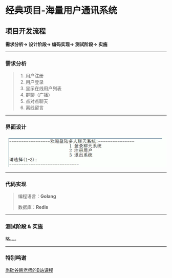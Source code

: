 # 经典项目-海量用户通讯系统

## 项目开发流程
**需求分析-> 设计阶段-> 编码实现-> 测试阶段-> 实施**

---

### 需求分析
>1. 用户注册
>2. 用户登录
>3. 显示在线用户列表
>4. 群聊（广播）
>5. 点对点聊天
>6. 离线留言

---

### 界面设计
![主界面图片](photo/%E4%B8%BB%E7%95%8C%E9%9D%A2%E5%9B%BE%E7%89%87.png)

---

### 代码实现
> 编程语言：**Golang**
>
> 数据库：**Redis**

---

### 测试阶段 & 实施
略。。。

---

### 特别鸣谢
[尚硅谷韩老师的B站课程](https://www.bilibili.com/video/BV1ME411Y71o?p=301&spm_id_from=pageDriver&vd_source=6c33433908a4c5e26cc67c560056ae86)